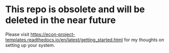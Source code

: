 This repo is obsolete and will be deleted in the near future
===============================================================

Please visit https://econ-project-templates.readthedocs.io/en/latest/getting_started.html for my thoughts on setting up your system.

